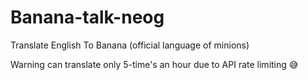 # Banana-talk-neog
Translate English To Banana (official language of minions)


Warning can translate only 5-time's an hour due to API rate limiting 😅
